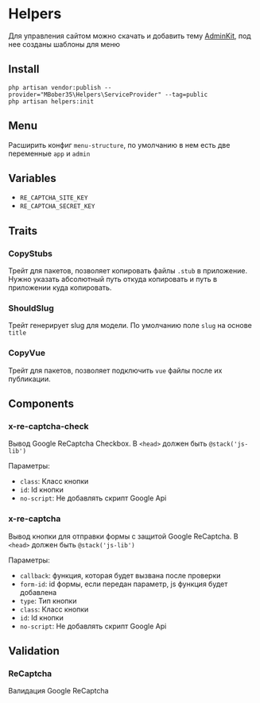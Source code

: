 # Helpers

Для управления сайтом можно скачать и добавить тему [AdminKit](https://github.com/adminkit/adminkit), под нее созданы шаблоны для меню

## Install

    php artisan vendor:publish --provider="MBober35\Helpers\ServiceProvider" --tag=public
    php artisan helpers:init

## Menu

Расширить конфиг `menu-structure`, по умолчанию в нем есть две переменные `app` и `admin`

## Variables

- `RE_CAPTCHA_SITE_KEY`
- `RE_CAPTCHA_SECRET_KEY`

## Traits

### CopyStubs
Трейт для пакетов, позволяет копировать файлы `.stub` в приложение. Нужно указать абсолютный путь откуда копировать и путь в приложении куда копировать.

### ShouldSlug
Трейт генерирует slug для модели. По умолчанию поле `slug` на основе `title`

### CopyVue
Трейт для пакетов, позволяет подключить `vue` файлы после их публикации.

## Components

### x-re-captcha-check
Вывод Google ReCaptcha Checkbox. В `<head>` должен быть `@stack('js-lib')`

Параметры:
- `class`: Класс кнопки
- `id`: Id кнопки
- `no-script`: Не добавлять скрипт Google Api

### x-re-captcha
Вывод кнопки для отправки формы с защитой Google ReCaptcha. В `<head>` должен быть `@stack('js-lib')` 

Параметры:
- `callback`: функция, которая будет вызвана после проверки
- `form-id`: id формы, если передан параметр, js функция будет добавлена
- `type`: Тип кнопки
- `class`: Класс кнопки
- `id`: Id кнопки
- `no-script`: Не добавлять скрипт Google Api

## Validation

### ReCaptcha
Валидация Google ReCaptcha